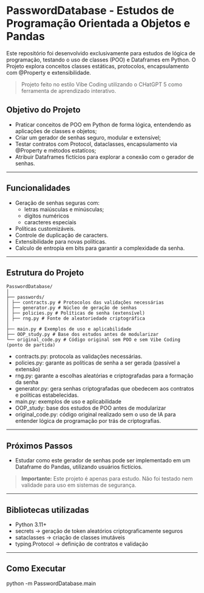 # PasswordDatabase - Estudos de Programação Orientada a Objetos e Pandas

Este repositório foi desenvolvido exclusivamente para estudos de lógica de programação, testando o uso de classes (POO) e Dataframes em Python. O Projeto explora conceitos classes estáticas, protocolos, encapsulamento com @Property e extensibilidade.

> Projeto feito no estilo Vibe Coding utilizando o CHatGPT 5 como ferramenta de aprendizado interativo.

## Objetivo do Projeto
- Praticar conceitos de POO em Python de forma lógica, entendendo as aplicações de classes e objetos;
- Criar um gerador de senhas seguro, modular e extensível;
- Testar contratos com Protocol, dataclasses, encapsulamento via @Property e métodos estatícos;
- Atribuir Dataframes fictícios para explorar a conexão com o gerador de senhas.

---

## Funcionalidades
- Geração de senhas seguras com:
    - letras maiúsculas e minúsculas;
    - dígitos numéricos
    - caracteres especiais
- Políticas customizáveis.
- Controle de duplicação de caracters.
- Extensibilidade para novas políticas.
- Calculo de entropia em bits para garantir a complexidade da senha.

---

## Estrutura do Projeto
```
PasswordDatabase/
│
├── passwords/
│ ├── contracts.py # Protocolos das validações necessárias
│ ├── generator.py # Núcleo de geração de senhas
│ ├── policies.py # Políticas de senha (extensível)
│ ├── rng.py # Fonte de aleatoriedade criptográfica
│
├── main.py # Exemplos de uso e aplicabilidade
├── OOP_study.py # Base dos estudos antes de modularizar
└── original_code.py # Código original sem POO e sem Vibe Coding (ponto de partida)
```

* contracts.py: protocola as validações necessárias.
* policies.py: garante as políticas de senha a ser gerada (passível a extensão)
* rng.py: garante a escolhas aleatórias e criptografadas para a formação da senha
* generator.py: gera senhas criptografadas que obedecem aos contratos e políticas estabelecidas.
* main.py: exemplos de uso e aplicabilidade
* OOP_study: base dos estudos de POO antes de modularizar
* original_code.py: código original realizado sem o uso de IA para entender lógica de programação por trás de criptografias.

---

## Próximos Passos
- Estudar como este gerador de senhas pode ser implementado em um Dataframe do Pandas, utilizando usuários fictícios.

> **Importante:** Este projeto é apenas para estudo. Não foi testado nem validade para uso em sistemas de segurança.

---

## Bibliotecas utilizadas
- Python 3.11+
- secrets -> geração de token aleatórios criptograficamente seguros
- sataclasses -> criação de classes imutáveis
- typing.Protocol -> definição de contratos e validação

---

## Como Executar
python -m PasswordDatabase.main
